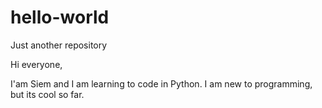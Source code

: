 # hello-world
Just another repository 

Hi everyone, 

I'am Siem and I am learning to code in Python. 
I am new to programming, but its cool so far.
